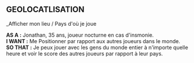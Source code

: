 ## GEOLOCATLISATION

_Afficher mon lieu / Pays d'où je joue

**AS A :** Jonathan, 35 ans, joueur nocturne en cas d'insmonie. <br/>
**I WANT :** Me Positionner par rapport aux autres joueurs dans le monde. <br />
**SO THAT :** Je peux jouer avec les gens du monde entier à n'importe quelle heure et voir le score des autres joueurs par rapport à leur pays.
